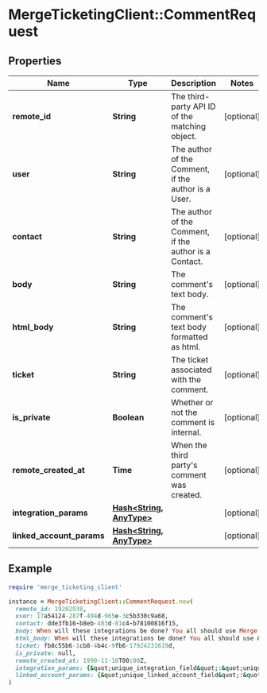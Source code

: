 # MergeTicketingClient::CommentRequest

## Properties

| Name | Type | Description | Notes |
| ---- | ---- | ----------- | ----- |
| **remote_id** | **String** | The third-party API ID of the matching object. | [optional] |
| **user** | **String** | The author of the Comment, if the author is a User. | [optional] |
| **contact** | **String** | The author of the Comment, if the author is a Contact. | [optional] |
| **body** | **String** | The comment&#39;s text body. | [optional] |
| **html_body** | **String** | The comment&#39;s text body formatted as html. | [optional] |
| **ticket** | **String** | The ticket associated with the comment.  | [optional] |
| **is_private** | **Boolean** | Whether or not the comment is internal. | [optional] |
| **remote_created_at** | **Time** | When the third party&#39;s comment was created. | [optional] |
| **integration_params** | [**Hash&lt;String, AnyType&gt;**](AnyType.md) |  | [optional] |
| **linked_account_params** | [**Hash&lt;String, AnyType&gt;**](AnyType.md) |  | [optional] |

## Example

```ruby
require 'merge_ticketing_client'

instance = MergeTicketingClient::CommentRequest.new(
  remote_id: 19202938,
  user: 17a54124-287f-494d-965e-3c5b330c9a68,
  contact: dde3fb16-b8eb-483d-81c4-b78100816f15,
  body: When will these integrations be done? You all should use Merge.,
  html_body: When will these integrations be done? You all should use &lt;b&gt;Merge&lt;b&gt;.,
  ticket: fb8c55b6-1cb8-4b4c-9fb6-17924231619d,
  is_private: null,
  remote_created_at: 1990-11-10T00:00Z,
  integration_params: {&quot;unique_integration_field&quot;:&quot;unique_integration_field_value&quot;},
  linked_account_params: {&quot;unique_linked_account_field&quot;:&quot;unique_linked_account_field_value&quot;}
)
```

